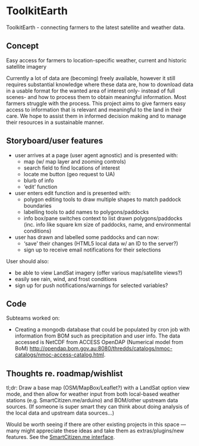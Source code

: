 ToolkitEarth
============

ToolkitEarth - connecting farmers to the latest satellite and weather data.

## Concept

Easy access for farmers to location-specific weather, current and historic satellite imagery

Currently a lot of data are (becoming) freely available, however it still requires substantial knowledge where these data are, how to download data in a usable format for the wanted area of interest only- instead of full scenes- and how to process them to obtain meaningful information. Most farmers struggle with the process. This project aims to give farmers easy access to information that is relevant and meaningful to the land in their care. We hope to assist them in informed decision making and to manage their resources in a sustainable manner.

## Storyboard/user features

- user arrives at a page (user agent agnostic) and is presented with:
	- map (w/ map layer and zooming controls)
	- search field to find locations of interest
	- locate me button (geo request to UA)
	- blurb of info
	- ‘edit’ function
- user enters edit function and is presented with:
	- polygon editing tools to draw multiple shapes to match paddock boundaries
	- labelling tools to add names to polygons/paddocks
	- info box/pane switches context to list drawn polygons/paddocks (inc. info like square km size of paddocks, name, and environmental conditions)
- user has drawn and labelled some paddocks and can now:
	- ‘save’ their changes (HTML5 local data w/ an ID to the server?)
	- sign up to receive email notifications for their selections

User should also:
- be able to view LandSat imagery (offer various map/satellite views?)
- easily see rain, wind, and frost conditions
- sign up for push notifications/warnings for selected variables?

## Code

Subteams worked on:
* Creating a mongodb database that could be populated by cron job with information from BOM such as precipitation and user info. The data accessed is NetCDF from ACCESS OpenDAP (Numerical model from BoM)        http://opendap.bom.gov.au:8080/thredds/catalogs/nmoc-catalogs/nmoc-access-catalog.html.

## Thoughts re. roadmap/wishlist

tl;dr: Draw a base map (OSM/MapBox/Leaflet?) with a LandSat option view mode, and then allow for weather input from both local-based weather stations (e.g. SmartCitizen.me/arduino)  and BOM/other upstream data sources. (If someone is super smart they can think about doing analysis of the local data and upstream data sources…)

Would be worth seeing if there are other existing projects in this space — many might appreciate these ideas and take them as extras/plugins/new features. See the [SmartCitizen.me interface](https://github.com/fablabbcn/SmartCitizen.me).
